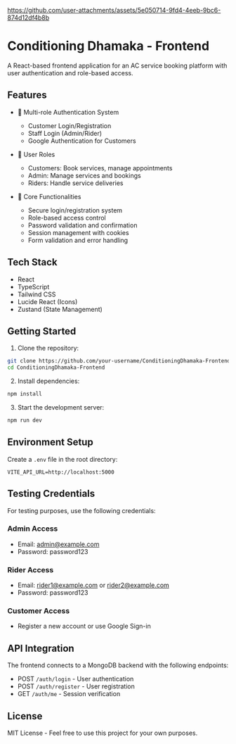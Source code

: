 

https://github.com/user-attachments/assets/5e050714-9fd4-4eeb-9bc6-874d12df4b8b

# Conditioning Dhamaka - Frontend

A React-based frontend application for an AC service booking platform with user authentication and role-based access.

## Features

- 🔐 Multi-role Authentication System
  - Customer Login/Registration
  - Staff Login (Admin/Rider)
  - Google Authentication for Customers
  
- 👥 User Roles
  - Customers: Book services, manage appointments
  - Admin: Manage services and bookings
  - Riders: Handle service deliveries

- 🎯 Core Functionalities
  - Secure login/registration system
  - Role-based access control
  - Password validation and confirmation
  - Session management with cookies
  - Form validation and error handling

## Tech Stack

- React
- TypeScript
- Tailwind CSS
- Lucide React (Icons)
- Zustand (State Management)

## Getting Started

1. Clone the repository:
```bash
git clone https://github.com/your-username/ConditioningDhamaka-Frontend.git
cd ConditioningDhamaka-Frontend
```

2. Install dependencies:
```bash
npm install
```

3. Start the development server:
```bash
npm run dev
```

## Environment Setup

Create a `.env` file in the root directory:

```env
VITE_API_URL=http://localhost:5000
```

## Testing Credentials

For testing purposes, use the following credentials:

### Admin Access
- Email: admin@example.com
- Password: password123

### Rider Access
- Email: rider1@example.com or rider2@example.com
- Password: password123

### Customer Access
- Register a new account or use Google Sign-in

## API Integration

The frontend connects to a MongoDB backend with the following endpoints:

- POST `/auth/login` - User authentication
- POST `/auth/register` - User registration
- GET `/auth/me` - Session verification


## License

MIT License - Feel free to use this project for your own purposes.
